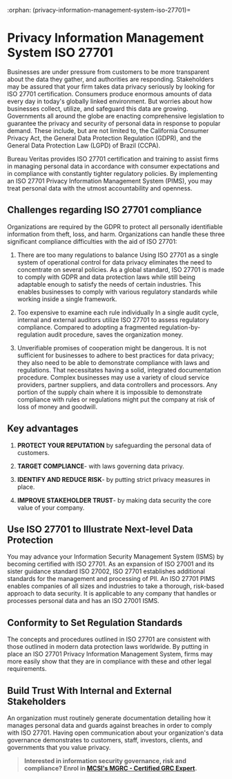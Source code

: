 :orphan:
(privacy-information-management-system-iso-27701)=
# Privacy Information Management System ISO 27701
 
Businesses are under pressure from customers to be more transparent about the data they gather, and authorities are responding. Stakeholders may be assured that your firm takes data privacy seriously by looking for ISO 27701 certification. Consumers produce enormous amounts of data every day in today's globally linked environment. But worries about how businesses collect, utilize, and safeguard this data are growing. Governments all around the globe are enacting comprehensive legislation to guarantee the privacy and security of personal data in response to popular demand. These include, but are not limited to, the California Consumer Privacy Act, the General Data Protection Regulation (GDPR), and the General Data Protection Law (LGPD) of Brazil (CCPA).

Bureau Veritas provides ISO 27701 certification and training to assist firms in managing personal data in accordance with consumer expectations and in compliance with constantly tighter regulatory policies. By implementing an ISO 27701 Privacy Information Management System (PIMS), you may treat personal data with the utmost accountability and openness.

## Challenges regarding ISO 27701 compliance

Organizations are required by the GDPR to protect all personally identifiable information from theft, loss, and harm. Organizations can handle these three significant compliance difficulties with the aid of ISO 27701:
1.	There are too many regulations to balance
Using ISO 27701 as a single system of operational control for data privacy eliminates the need to concentrate on several policies. As a global standard, ISO 27701 is made to comply with GDPR and data protection laws while still being adaptable enough to satisfy the needs of certain industries. This enables businesses to comply with various regulatory standards while working inside a single framework.

2.	Too expensive to examine each rule individually
In a single audit cycle, internal and external auditors utilize ISO 27701 to assess regulatory compliance. Compared to adopting a fragmented regulation-by-regulation audit procedure, saves the organization money.

3.	Unverifiable promises of cooperation might be dangerous.
It is not sufficient for businesses to adhere to best practices for data privacy; they also need to be able to demonstrate compliance with laws and regulations. That necessitates having a solid, integrated documentation procedure. Complex businesses may use a variety of cloud service providers, partner suppliers, and data controllers and processors. Any portion of the supply chain where it is impossible to demonstrate compliance with rules or regulations might put the company at risk of loss of money and goodwill.  

## Key advantages

1. **PROTECT YOUR REPUTATION** by safeguarding the personal data of customers.
   
2. **TARGET COMPLIANCE**- with laws governing data privacy.
   
3. **IDENTIFY AND REDUCE RISK**- by putting strict privacy measures in place.
   
4. **IMPROVE STAKEHOLDER TRUST**- by making data security the core value of your company.

## Use ISO 27701 to Illustrate Next-level Data Protection

You may advance your Information Security Management System (ISMS) by becoming certified with ISO 27701. As an expansion of ISO 27001 and its sister guidance standard ISO 27002, ISO 27701 establishes additional standards for the management and processing of PII. An ISO 27701 PIMS enables companies of all sizes and industries to take a thorough, risk-based approach to data security. It is applicable to any company that handles or processes personal data and has an ISO 27001 ISMS.

## Conformity to Set Regulation Standards

The concepts and procedures outlined in ISO 27701 are consistent with those outlined in modern data protection laws worldwide. By putting in place an ISO 27701 Privacy Information Management System, firms may more easily show that they are in compliance with these and other legal requirements.

## Build Trust With Internal and External Stakeholders

An organization must routinely generate documentation detailing how it manages personal data and guards against breaches in order to comply with ISO 27701. Having open communication about your organization's data governance demonstrates to customers, staff, investors, clients, and governments that you value privacy.

> **Interested in information security governance, risk and compliance? Enrol in [MCSI's MGRC - Certified GRC Expert](https://www.mosse-institute.com/certifications/mgrc-certified-grc-practitioner.html).**
